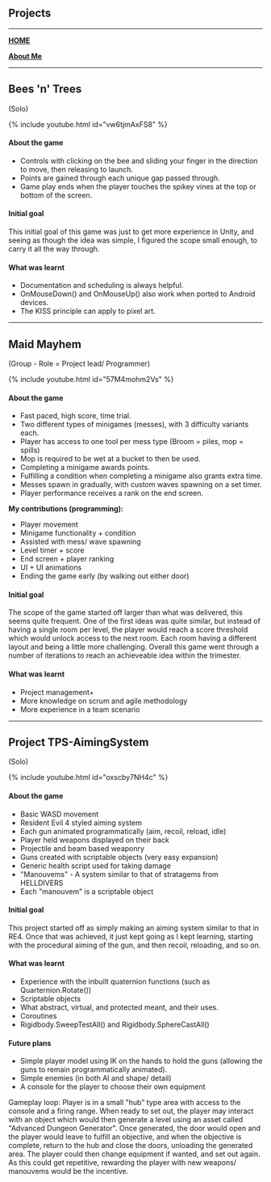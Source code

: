 ## **Projects**
---
[__HOME__](https://kronedev22.github.io)

[__About Me__](https://kronedev22.github.io/AboutMe/)

---

## **Bees 'n' Trees**
(Solo)

{% include youtube.html id="vw6tjmAxFS8" %}

#### **About the game**
- Controls with clicking on the bee and sliding your finger in the direction to move, then releasing to launch.
- Points are gained through each unique gap passed through.
- Game play ends when the player touches the spikey vines at the top or bottom of the screen.

#### **Initial goal**
This initial goal of this game was just to get more experience in Unity, and seeing as though the idea was simple, I figured the scope small enough, to carry it all the way through.

#### **What was learnt**
- Documentation and scheduling is always helpful.
- OnMouseDown() and OnMouseUp() also work when ported to Android devices.
- The KISS principle can apply to pixel art.

--- 

## **Maid Mayhem**
(Group - Role = Project lead/ Programmer)

{% include youtube.html id="57M4mohm2Vs" %}

#### **About the game**
- Fast paced, high score, time trial.
- Two different types of minigames (messes), with 3 difficulty variants each.
- Player has access to one tool per mess type (Broom = piles, mop = spills)
- Mop is required to be wet at a bucket to then be used.
- Completing a minigame awards points.
- Fulfilling a condition when completing a minigame also grants extra time.
- Messes spawn in gradually, with custom waves spawning on a set timer.
- Player performance receives a rank on the end screen.

**My contributions (programming):**
- Player movement
- Minigame functionality + condition
- Assisted with mess/ wave spawning
- Level timer + score
- End screen + player ranking
- UI + UI animations
- Ending the game early (by walking out either door)

#### **Initial goal**
The scope of the game started off larger than what was delivered, this seems quite frequent. 
One of the first ideas was quite similar, but instead of having a single room per level, the player would reach a score threshold which would unlock access to the next room.
Each room having a different layout and being a little more challenging. Overall this game went through a number of iterations to reach an achieveable idea within the trimester.

#### **What was learnt**
- Project management+
- More knowledge on scrum and agile methodology
- More experience in a team scenario

---

## **Project TPS-AimingSystem**
(Solo)

{% include youtube.html id="oxscby7NH4c" %}

#### **About the game**
- Basic WASD movement
- Resident Evil 4 styled aiming system
- Each gun animated programmatically (aim, recoil, reload, idle)
- Player held weapons displayed on their back
- Projectile and beam based weaponry
- Guns created with scriptable objects (very easy expansion)
- Generic health script used for taking damage
- "Manouvems" - A system similar to that of stratagems from HELLDIVERS
- Each "manouvem" is a scriptable object

#### **Initial goal**
This project started off as simply making an aiming system similar to that in RE4. 
Once that was achieved, it just kept going as I kept learning, starting with the procedural aiming of the gun, and then recoil, reloading, and so on.

#### **What was learnt**
- Experience with the inbuilt quaternion functions (such as Quarternion.Rotate())
- Scriptable objects
- What abstract, virtual, and protected meant, and their uses.
- Coroutines
- Rigidbody.SweepTestAll() and Rigidbody.SphereCastAll()

#### **Future plans**
- Simple player model using IK on the hands to hold the guns (allowing the guns to remain programmatically animated).
- Simple enemies (in both AI and shape/ detail)
- A console for the player to choose their own equipment

Gameplay loop: Player is in a small "hub" type area with access to the console and a firing range.
When ready to set out, the player may interact with an object which would then generate a level using an asset called "Advanced Dungeon Generator".
Once generated, the door would open and the player would leave to fulfill an objective, and when the objective is complete, return to the hub and close the doors, unloading the generated area.
The player could then change equipment if wanted, and set out again.
As this could get repetitive, rewarding the player with new weapons/ manouvems would be the incentive.
